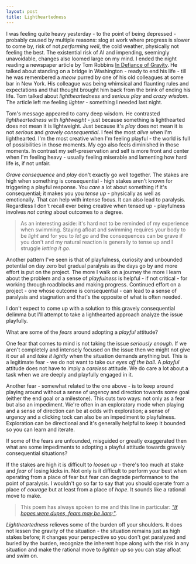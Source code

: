 ```yaml
---
layout: post
title: Lightheartedness
---
```


I was feeling quite heavy yesterday - to the point of being depressed - probably caused by multiple reasons: slog at work where progress is slower to come by, risk of not _performing well_, the cold weather, physically not feeling the best. The existential risk of AI and impending, seemingly unavoidable, changes also loomed large on my mind. I ended the night reading a newspaper article by Tom Robbins [In Defiance of Gravity](https://alina_stefanescu.typepad.com/files/in-defiance-of-gravity-by-tom-robbins.pdf). He talked about standing on a bridge in Washington -  ready to end his life - till he was remembered a _meow_ purred by one of his old colleagues at some bar in New York. His colleague was being whimsical and flaunting rules and expectations and that thought brought him back from the brink of ending his life. Tom talked about _lightheartedness_ and _serious play_ and _crazy wisdom_. The article left me feeling _lighter_ - something I needed last night.

Tom's message appeared to carry deep wisdom. He contrasted _lightheartedness_ with _lightweight_ - just because something is lighthearted does not mean it is lightweight. Just because it's _play_ does not mean it is not _serious_ and _gravely consequential_. I feel the most _alive_ when I'm lighthearted. I'm the most creative when I'm feeling playful - the world is full of possibilities in those moments. My ego also feels diminished in those moments. In contrast my self-preservation and self is more front and center when I'm feeling heavy - usually feeling miserable and lamenting how hard life is, if not unfair.

_Grave consequence_ and _play_ don't exactly go well together. The stakes are high when something is consequential - high stakes aren't known for triggering a playful response. You _care_ a lot about something if it's consequential; it makes you you _tense up_ - physically as well as emotionally. That can help with intense focus. It can also lead to paralysis. Regardless I don't recall ever being creative when tensed up - playfulness involves _not caring_ about outcomes to a degree.

> As an interesting aside: it's hard not to be reminded of my experience when swimming. Staying afloat and swimming requires your body to be _light_ and for you to _let go_ and the consequences can be grave if you don't and my natural reaction is generally to tense up and I struggle _letting it go_.

Another pattern I've seen is that of playfulness, curiosity and unbounded potential on day zero but gradual paralysis as the days go by and more effort is put on the project. The more I walk on a journey the more I learn about the problem and a sense of _playfulness_ is helpful - if not critical - for working through roadblocks and making progress. Continued effort on a project - one whose outcome is consequential - can lead to a sense of paralysis and stagnation and that's the opposite of what is often needed.

I don't expect to come up with a solution to this gravely consequential delimma but I'll attempt to take a lighthearted approach analyze the issue playfully.

What are some of the _fears_ around adopting a _playful_ attitude?

One fear that comes to mind is not taking the issue _seriously enough_. If we aren't completely and intensely focused on the issue then we might not give it our all and _take it lightly_ when the situation demands anything but. This is a legitimate fear - we do not want to take our _eyes off the ball_. A _playful_ attitude does not have to imply a _careless_ attitude. We do care a lot about a task when we are deeply and playfully engaged in it.

Another fear - somewhat related to the one above - is to keep around playing around without a sense of urgency and direction towards some goal (either the end goal or a milestone). This cuts two ways: not only as a fear but also an impediment. We're often in an exploratory mode when playing and a sense of direction can be at odds with exploration; a sense of urgency and a clicking tock can also be an impediment to playfulness. Exploration can be directional and it's generally helpful to keep it bounded so you can learn and iterate.

If some of the fears are unfounded, misguided or greatly exaggerated then what are some impediments to adopting a playful attitude towards gravely consequential situations?

If the stakes are high it is difficult to _loosen up_ - there's too much at stake and _fear_ of losing kicks in. Not only is it difficult to perform your best when operating from a place of fear but fear can degrade performance to the point of paralysis. I wouldn't go so far to say that you should operate from a place of _courage_ but at least from a place of _hope_. It sounds like a rational move to make.

> This poem has always spoken to me and this line in particular:
> [_"If hopes were dupes, fears may be liars;"_](https://www.poetryfoundation.org/poems/43959/say-not-the-struggle-nought-availeth).

_Lightheartedness_ relieves some of the burden off your shoulders. It does not lessen the gravity of the situation - the situation remains just as high stakes before; it changes your perspective so you don't get paralyzed and buried by the burden, recognize the inherent hope along with the risk in any situation and make the rational move to _lighten up_ so you can stay afloat and swim on.
